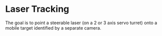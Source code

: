 # Laser Tracking

The goal is to point a steerable laser (on a 2 or 3 axis servo turret) onto
a mobile target identified by a separate camera. 

